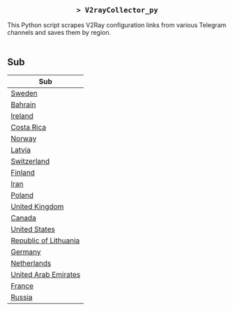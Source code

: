 <h3 align="center">
    <samp>&gt; V2rayCollector_py</samp>
</h3>

This Python script scrapes V2Ray configuration links from various Telegram channels and saves them by region.
<br>
<br>
## Sub
| Sub |
|-----|
| [Sweden](https://raw.githubusercontent.com/freetomaid/Vxray-country/main/sub/Sweden/config.txt) |
| [Bahrain](https://raw.githubusercontent.com/freetomaid/Vxray-country/main/sub/Bahrain/config.txt) |
| [Ireland](https://raw.githubusercontent.com/freetomaid/Vxray-country/main/sub/Ireland/config.txt) |
| [Costa Rica](https://raw.githubusercontent.com/freetomaid/Vxray-country/main/sub/Costa%20Rica/config.txt) |
| [Norway](https://raw.githubusercontent.com/freetomaid/Vxray-country/main/sub/Norway/config.txt) |
| [Latvia](https://raw.githubusercontent.com/freetomaid/Vxray-country/main/sub/Latvia/config.txt) |
| [Switzerland](https://raw.githubusercontent.com/freetomaid/Vxray-country/main/sub/Switzerland/config.txt) |
| [Finland](https://raw.githubusercontent.com/freetomaid/Vxray-country/main/sub/Finland/config.txt) |
| [Iran](https://raw.githubusercontent.com/freetomaid/Vxray-country/main/sub/Iran/config.txt) |
| [Poland](https://raw.githubusercontent.com/freetomaid/Vxray-country/main/sub/Poland/config.txt) |
| [United Kingdom](https://raw.githubusercontent.com/freetomaid/Vxray-country/main/sub/United%20Kingdom/config.txt) |
| [Canada](https://raw.githubusercontent.com/freetomaid/Vxray-country/main/sub/Canada/config.txt) |
| [United States](https://raw.githubusercontent.com/freetomaid/Vxray-country/main/sub/United%20States/config.txt) |
| [Republic of Lithuania](https://raw.githubusercontent.com/freetomaid/Vxray-country/main/sub/Republic%20of%20Lithuania/config.txt) |
| [Germany](https://raw.githubusercontent.com/freetomaid/Vxray-country/main/sub/Germany/config.txt) |
| [Netherlands](https://raw.githubusercontent.com/freetomaid/Vxray-country/main/sub/Netherlands/config.txt) |
| [United Arab Emirates](https://raw.githubusercontent.com/freetomaid/Vxray-country/main/sub/United%20Arab%20Emirates/config.txt) |
| [France](https://raw.githubusercontent.com/freetomaid/Vxray-country/main/sub/France/config.txt) |
| [Russia](https://raw.githubusercontent.com/freetomaid/Vxray-country/main/sub/Russia/config.txt) |

















































































































































































































































































































































































































































































































































































































































































































































































































































































































































































































































































































































































































































































































































































































































































































































































































































































































































































































































































































































































































































































































































































































































































































































































































































































































































































































































































































































































































































































































































































































































































































































































































































































































































































































































































































